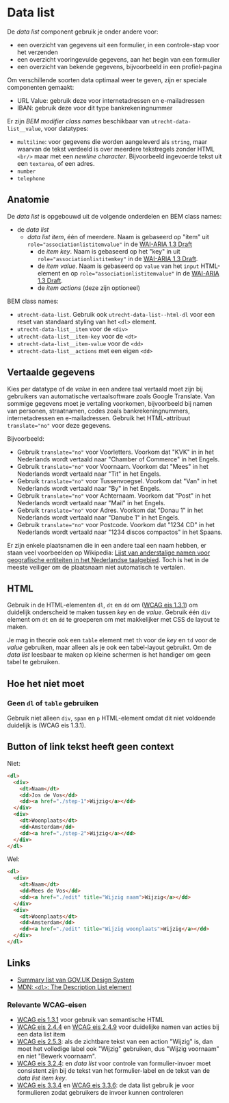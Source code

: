 <!-- @license CC0-1.0 -->

# Data list

De _data list_ component gebruik je onder andere voor:

- een overzicht van gegevens uit een formulier, in een controle-stap voor het verzenden
- een overzicht vooringevulde gegevens, aan het begin van een formulier
- een overzicht van bekende gegevens, bijvoorbeeld in een profiel-pagina

Om verschillende soorten data optimaal weer te geven, zijn er speciale componenten gemaakt:

- URL Value: gebruik deze voor internetadressen en e-mailadressen
- IBAN: gebruik deze voor dit type bankrekeningnummer

Er zijn _BEM modifier class names_ beschikbaar van `utrecht-data-list__value`, voor datatypes:

- `multiline`: voor gegevens die worden aangeleverd als `string`, maar waarvan de tekst verdeeld is over meerdere tekstregels zonder HTML `<br/>` maar met een _newline character_. Bijvoorbeeld ingevoerde tekst uit een `textarea`, of een adres.
- `number`
- `telephone`

## Anatomie

De _data list_ is opgebouwd uit de volgende onderdelen en BEM class names:

- de _data list_
  - _data list item_, één of meerdere. Naam is gebaseerd op "item" uit `role="associationlistitemvalue"` in de [WAI-ARIA 1.3 Draft](https://w3c.github.io/aria/#associationlistitemvalue)
    - de _item key_. Naam is gebaseerd op het "key" in uit `role="associationlistitemkey"` in de [WAI-ARIA 1.3 Draft](https://w3c.github.io/aria/#associationlistitemkey).
    - de _item value_. Naam is gebaseerd op `value` van het `input` HTML-element en op `role="associationlistitemvalue"` in de [WAI-ARIA 1.3 Draft](https://w3c.github.io/aria/#associationlistitemvalue).
    - de _item actions_ (deze zijn optioneel)

BEM class names:

- `utrecht-data-list`. Gebruik ook `utrecht-data-list--html-dl` voor een reset van standaard styling van het `<dl>` element.
- `utrecht-data-list__item` voor de `<div>`
- `utrecht-data-list__item-key` voor de `<dt>`
- `utrecht-data-list__item-value` voor de `<dd>`
- `utrecht-data-list__actions` met een eigen `<dd>`

## Vertaalde gegevens

Kies per datatype of de _value_ in een andere taal vertaald moet zijn bij gebruikers van automatische vertaalsoftware zoals Google Translate. Van sommige gegevens moet je vertaling voorkomen, bijvoorbeeld bij namen van personen, straatnamen, codes zoals bankrekeningnummers, internetadressen en e-mailadressen. Gebruik het HTML-attribuut `translate="no"` voor deze gegevens.

Bijvoorbeeld:

- Gebruik `translate="no"` voor Voorletters. Voorkom dat "KVK" in in het Nederlands wordt vertaald naar "Chamber of Commerce" in het Engels.
- Gebruik `translate="no"` voor Voornaam. Voorkom dat "Mees" in het Nederlands wordt vertaald naar "Tit" in het Engels.
- Gebruik `translate="no"` voor Tussenvoegsel. Voorkom dat "Van" in het Nederlands wordt vertaald naar "By" in het Engels.
- Gebruik `translate="no"` voor Achternaam. Voorkom dat "Post" in het Nederlands wordt vertaald naar "Mail" in het Engels.
- Gebruik `translate="no"` voor Adres. Voorkom dat "Donau 1" in het Nederlands wordt vertaald naar "Danube 1" in het Engels.
- Gebruik `translate="no"` voor Postcode. Voorkom dat "1234 CD" in het Nederlands wordt vertaald naar "1234 discos compactos" in het Spaans.

Er zijn enkele plaatsnamen die in een andere taal een naam hebben, er staan veel voorbeelden op Wikipedia: [Lijst van anderstalige namen voor geografische entiteiten in het Nederlandse taalgebied](https://nl.wikipedia.org/wiki/Lijst_van_anderstalige_namen_voor_geografische_entiteiten_in_het_Nederlandse_taalgebied). Toch is het in de meeste veiliger om de plaatsnaam niet automatisch te vertalen.

## HTML

Gebruik in de HTML-elementen `dl`, `dt` en `dd` om ([WCAG eis 1.3.1](https://www.w3.org/TR/WCAG21/#info-and-relationships)) om duidelijk onderscheid te maken tussen _key_ en de _value_. Gebruik één `div` element om `dt` en `dd` te groeperen om met makkelijker met CSS de layout te maken.

Je mag in theorie ook een `table` element met `th` voor de _key_ en `td` voor de _value_ gebruiken, maar alleen als je ook een tabel-layout gebruikt. Om de _data list_ leesbaar te maken op kleine schermen is het handiger om geen tabel te gebruiken.

## Hoe het niet moet

### Geen `dl` of `table` gebruiken

Gebruik niet alleen `div`, `span` en `p` HTML-element omdat dit niet voldoende duidelijk is (WCAG eis 1.3.1).

## Button of link tekst heeft geen context

Niet:

```html
<dl>
  <div>
    <dt>Naam</dt>
    <dd>Jos de Vos</dd>
    <dd><a href="./step-1">Wijzig</a></dd>
  </div>
  <div>
    <dt>Woonplaats</dt>
    <dd>Amsterdam</dd>
    <dd><a href="./step-2">Wijzig</a></dd>
  </div>
</dl>
```

Wel:

```html
<dl>
  <div>
    <dt>Naam</dt>
    <dd>Mees de Vos</dd>
    <dd><a href="./edit" title="Wijzig naam">Wijzig</a></dd>
  </div>
  <div>
    <dt>Woonplaats</dt>
    <dd>Amsterdam</dd>
    <dd><a href="./edit" title="Wijzig woonplaats">Wijzig</a></dd>
  </div>
</dl>
```

## Links

- [Summary list van GOV.UK Design System](https://design-system.service.gov.uk/components/summary-list/)
- [MDN: `<dl>`: The Description List element](https://developer.mozilla.org/en-US/docs/Web/HTML/Element/dl)

### Relevante WCAG-eisen

- [WCAG eis 1.3.1](https://www.w3.org/TR/WCAG21/#info-and-relationships) voor gebruik van semantische HTML
- [WCAG eis 2.4.4](https://www.w3.org/TR/WCAG21/#link-purpose-in-context) en [WCAG eis 2.4.9](https://www.w3.org/TR/WCAG21/#link-purpose-link-only) voor duidelijke namen van acties bij een data list item
- [WCAG eis 2.5.3](https://www.w3.org/TR/WCAG21/#label-in-name): als de zichtbare tekst van een action "Wijzig" is, dan moet het volledige label ook "Wijzig" gebruiken, dus "Wijzig voornaam" en niet "Bewerk voornaam".
- [WCAG eis 3.2.4](https://www.w3.org/TR/WCAG21/#consistent-identification): en _data list_ voor controle van formulier-invoer moet consistent zijn bij de tekst van het formulier-label en de tekst van de _data list item key_.
- [WCAG eis 3.3.4](https://www.w3.org/TR/WCAG21/#error-prevention-legal-financial-data) en [WCAG eis 3.3.6](https://www.w3.org/TR/WCAG21/#error-prevention-all): de data list gebruik je voor formulieren zodat gebruikers de invoer kunnen controleren
